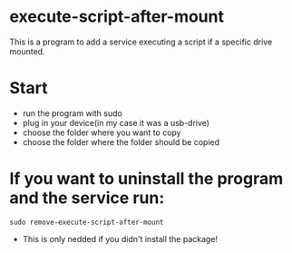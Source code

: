 # execute-script-after-mount
This is a program to add a service executing a script if a specific drive mounted.

# Start
- run the program with sudo
- plug in your device(in my case it was a usb-drive)
- choose the folder  where you want to copy
- choose the folder where the folder should be copied

# If you want to uninstall the program and the service run:
`sudo remove-execute-script-after-mount`
- This is only nedded if you didn't install the package!

